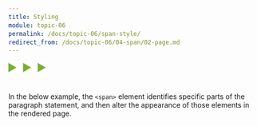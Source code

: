 ```yaml
---
title: Styling
module: topic-06
permalink: /docs/topic-06/span-style/
redirect_from: /docs/topic-06/04-span/02-page.md
---
```


<img src="./../../../img/arrow-divider.svg" style="width: 75px; border: none; margin: 0px 0 20px 0" />

In the below example, the `<span>` element identifies specific parts of the paragraph statement, and then alter the appearance of those elements in the rendered page.

<div class="codepen-embed">
  <p data-height="400" data-theme-id="30567" data-slug-hash="oGMbOe" data-default-tab="html,result" data-user="Media-Ed-Online" data-embed-version="2" data-pen-title="Topic-06: The Span Element" class="codepen"></p>
</div>
